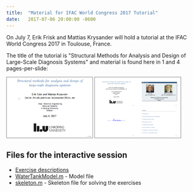 ```yaml
---
title:  "Material for IFAC World Congress 2017 Tutorial"
date:   2017-07-06 20:00:00 -0600
---
```

On July 7, Erik Frisk and Mattias Krysander will hold a tutorial
at the IFAC World Congress 2017 in Toulouse, France.

The title of the tutorial is "Structural Methods for Analysis and Design of
Large-Scale Diagnosis Systems" and material is found here in 1 and 4 pages-per-slide:

<a href="/assets/pdfs/ifacwc17_tutorial_1.pdf"><img style="border:1px solid gray;" src="/assets/pdfs/ifacwc17_tutorial_1_thumb.png" width="45%"/></a>
<a href="/assets/pdfs/ifacwc17_tutorial_4.pdf"><img style="border:1px solid gray;" src="/assets/pdfs/ifacwc17_tutorial_4_thumb.png" width="45%"/></a>

## Files for the interactive session
* [Exercise descriptions](/assets/pdfs/ifacwc17_tutorial_exercises.pdf)
* [WaterTankModel.m](/assets/tutorials/WaterTankModel.m) - Model file
* [skeleton.m](/assets/tutorials/skeleton.m) - Skeleton file for solving the exercises
